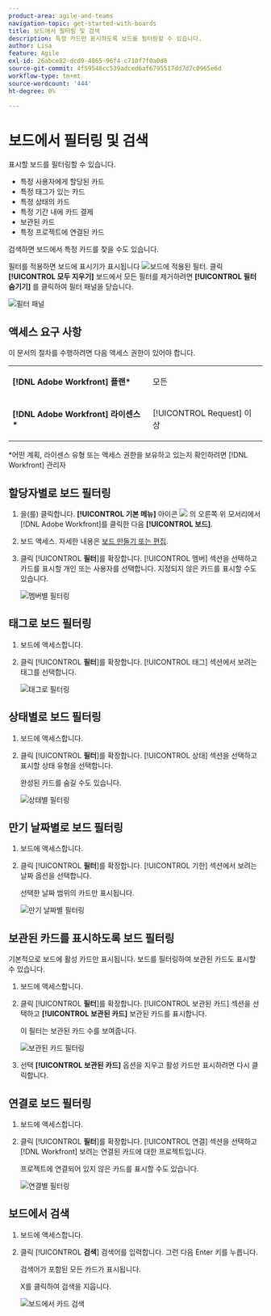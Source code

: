 ```yaml
---
product-area: agile-and-teams
navigation-topic: get-started-with-boards
title: 보드에서 필터링 및 검색
description: 특정 카드만 표시하도록 보드를 필터링할 수 있습니다.
author: Lisa
feature: Agile
exl-id: 26abce82-dcd9-4865-96f4-c710f7f0a0d8
source-git-commit: 4f59548cc539adced6af6795517dd7d7c0965e6d
workflow-type: tm+mt
source-wordcount: '444'
ht-degree: 0%

---
```


# 보드에서 필터링 및 검색

표시할 보드를 필터링할 수 있습니다.

* 특정 사용자에게 할당된 카드
* 특정 태그가 있는 카드
* 특정 상태의 카드
* 특정 기간 내에 카드 결제
* 보관된 카드
* 특정 프로젝트에 연결된 카드

검색하면 보드에서 특정 카드를 찾을 수도 있습니다.

필터를 적용하면 보드에 표시기가 표시됩니다 ![보드에 적용된 필터](assets/boards-filterapplied-30x30.png). 클릭 **[!UICONTROL 모두 지우기]** 보드에서 모든 필터를 제거하려면 **[!UICONTROL 필터 숨기기]** 를 클릭하여 필터 패널을 닫습니다.

![필터 패널](assets/boards-all-filters-collapsed-1022.png)

## 액세스 요구 사항

이 문서의 절차를 수행하려면 다음 액세스 권한이 있어야 합니다.

<table style="table-layout:auto"> 
 <col> 
 <col> 
 <tbody> 
  <tr> 
   <td role="rowheader"><strong>[!DNL Adobe Workfront] 플랜*</strong></td> 
   <td> <p>모든</p> </td> 
  </tr> 
  <tr> 
   <td role="rowheader"><strong>[!DNL Adobe Workfront] 라이센스*</strong></td> 
   <td> <p>[!UICONTROL Request] 이상</p> </td> 
  </tr> 
 </tbody> 
</table>

&#42;어떤 계획, 라이센스 유형 또는 액세스 권한을 보유하고 있는지 확인하려면 [!DNL Workfront] 관리자

## 할당자별로 보드 필터링

1. 을(를) 클릭합니다. **[!UICONTROL 기본 메뉴]** 아이콘 ![](assets/main-menu-icon.png) 의 오른쪽 위 모서리에서 [!DNL Adobe Workfront]를 클릭한 다음 **[!UICONTROL 보드]**.
1. 보드 액세스. 자세한 내용은 [보드 만들기 또는 편집](../../agile/get-started-with-boards/create-edit-board.md).
1. 클릭 [!UICONTROL **필터**]&#x200B;를 확장합니다. [!UICONTROL 멤버] 섹션을 선택하고 카드를 표시할 개인 또는 사용자를 선택합니다. 지정되지 않은 카드를 표시할 수도 있습니다.

   ![멤버별 필터링](assets/boards-filter-by-assignees-0822.png)

## 태그로 보드 필터링

1. 보드에 액세스합니다.
1. 클릭 [!UICONTROL **필터**]&#x200B;를 확장합니다. [!UICONTROL 태그] 섹션에서 보려는 태그를 선택합니다.

   ![태그로 필터링](assets/boards-filter-by-tags-0822.png)

## 상태별로 보드 필터링

1. 보드에 액세스합니다.
1. 클릭 [!UICONTROL **필터**]&#x200B;를 확장합니다. [!UICONTROL 상태] 섹션을 선택하고 표시할 상태 유형을 선택합니다.

   완성된 카드를 숨길 수도 있습니다.

   ![상태별 필터링](assets/boards-filter-by-status-0822.png)

## 만기 날짜별로 보드 필터링

1. 보드에 액세스합니다.
1. 클릭 [!UICONTROL **필터**]&#x200B;를 확장합니다. [!UICONTROL 기한] 섹션에서 보려는 날짜 옵션을 선택합니다.

   선택한 날짜 범위의 카드만 표시됩니다.

   ![만기 날짜별 필터링](assets/boards-filter-by-due-date-0822.png)

## 보관된 카드를 표시하도록 보드 필터링

기본적으로 보드에 활성 카드만 표시됩니다. 보드를 필터링하여 보관된 카드도 표시할 수 있습니다.

1. 보드에 액세스합니다.
1. 클릭 [!UICONTROL **필터**]&#x200B;를 확장합니다. [!UICONTROL 보관된 카드] 섹션을 선택하고 **[!UICONTROL 보관된 카드]** 보관된 카드를 표시합니다.

   이 필터는 보관된 카드 수를 보여줍니다.

   ![보관된 카드 필터링](assets/boards-filter-by-archived-cards_0822.png)

1. 선택 **[!UICONTROL 보관된 카드]** 옵션을 지우고 활성 카드만 표시하려면 다시 클릭합니다.

## 연결로 보드 필터링

1. 보드에 액세스합니다.
1. 클릭 [!UICONTROL **필터**]&#x200B;를 확장합니다. [!UICONTROL 연결] 섹션을 선택하고 [!DNL Workfront] 보려는 연결된 카드에 대한 프로젝트입니다.

   프로젝트에 연결되어 있지 않은 카드를 표시할 수도 있습니다.

   ![연결별 필터링](assets/boards-filter-by-connection.png)

## 보드에서 검색

1. 보드에 액세스합니다.
1. 클릭 [!UICONTROL **검색**] 검색어를 입력합니다. 그런 다음 Enter 키를 누릅니다.

   검색어가 포함된 모든 카드가 표시됩니다.

   X를 클릭하여 검색을 지웁니다.

   ![보드에서 카드 검색](assets/boards-searchbox.png)

